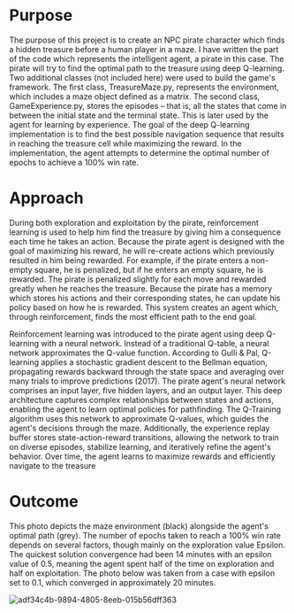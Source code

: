 # Purpose
The purpose of this project is to create an NPC pirate character which finds a hidden treasure before a human player in a maze. I have written the part of the code which represents the intelligent agent, a pirate in this case. The pirate will try to find the optimal path to the treasure using deep Q-learning. Two additional classes (not included here) were used to build the game's framework. The first class, TreasureMaze.py, represents the environment, which includes a maze object defined as a matrix. The second class, GameExperience.py, stores the episodes – that is, all the states that come in between the initial state and the terminal state. This is later used by the agent for learning by experience. The goal of the deep Q-learning implementation is to find the best possible navigation sequence that results in reaching the treasure cell while maximizing the reward. In the implementation, the agent attempts to determine the optimal number of epochs to achieve a 100% win rate.

# Approach
During both exploration and exploitation by the pirate, reinforcement learning is used to help him find the treasure by giving him a consequence each time he takes an action. Because the pirate agent is designed with the goal of maximizing his reward, he will re-create actions which previously resulted in him being rewarded. For example, if the pirate enters a non-empty square, he is penalized, but if he enters an empty square, he is rewarded. The pirate is penalized slightly for each move and rewarded greatly when he reaches the treasure. Because the pirate has a memory which stores his actions and their corresponding states, he can update his policy based on how he is rewarded. This system creates an agent which, through reinforcement, finds the most efficient path to the end goal. 

Reinforcement learning was introduced to the pirate agent using deep Q-learning with a neural network. Instead of a traditional Q-table, a neural network approximates the Q-value function. According to Gulli & Pal, Q-learning applies a stochastic gradient descent to the Bellman equation, propagating rewards backward through the state space and averaging over many trials to improve predictions (2017). The pirate agent's neural network comprises an input layer, five hidden layers, and an output layer. This deep architecture captures complex relationships between states and actions, enabling the agent to learn optimal policies for pathfinding. The Q-Training algorithm uses this network to approximate Q-values, which guides the agent's decisions through the maze. Additionally, the experience replay buffer stores state-action-reward transitions, allowing the network to train on diverse episodes, stabilize learning, and iteratively refine the agent's behavior. Over time, the agent learns to maximize rewards and efficiently navigate to the treasure

# Outcome
This photo depicts the maze environment (black) alongside the agent's optimal path (grey). The number of epochs taken to reach a 100% win rate depends on several factors, though mainly on the exploration value Epsilon. The quickest solution convergence had been 14 minutes with an epsilon value of 0.5, meaning the agent spent half of the time on exploration and half on exploitation. The photo below was taken from a case with epsilon set to 0.1, which converged in approximately 20 minutes.

![adf34c4b-9894-4805-8eeb-015b56dff363](https://github.com/user-attachments/assets/402469b2-de94-4e39-a59d-74513e613b0e)
